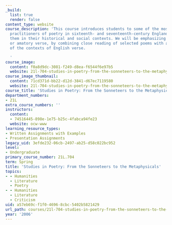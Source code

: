 ```yaml
---
_build:
  list: true
  render: false
content_type: website
course_description: 'This course introduces students to some of the most important
  practitioners of poetry in sixteenth- and seventeenth-century England, locating
  them in their historical and social contexts. We will be emphasizing love poetry
  or amatory verse, by combining close reading of selected poems with an investigation
  of the contexts of English verse.

  '
course_image:
  content: f0a8d9dc-3081-f249-d8ea-f6544f6e97b5
  website: 21l-704-studies-in-poetry-from-the-sonneteers-to-the-metaphysicals-spring-2006
course_image_thumbnail:
  content: 71cd371d-bb22-d12d-3841-d67ec7119580
  website: 21l-704-studies-in-poetry-from-the-sonneteers-to-the-metaphysicals-spring-2006
course_title: 'Studies in Poetry: From the Sonneteers to the Metaphysicals'
department_numbers:
- 21L
extra_course_numbers: ''
instructors:
  content:
  - 74516445-898e-1e75-b25c-4fabca94fe23
  website: ocw-www
learning_resource_types:
- Written Assignments with Examples
- Presentation Assignments
legacy_uid: 3efde232-06cb-2497-ab25-d58c022bc952
level:
- Undergraduate
primary_course_number: 21L.704
term: Spring
title: 'Studies in Poetry: From the Sonneteers to the Metaphysicals'
topics:
- - Humanities
  - Literature
  - Poetry
- - Humanities
  - Literature
  - Criticism
uid: a57eb69c-f1f0-4696-8cbc-5402b5821429
url_path: courses/21l-704-studies-in-poetry-from-the-sonneteers-to-the-metaphysicals-spring-2006
year: '2006'
---
```

